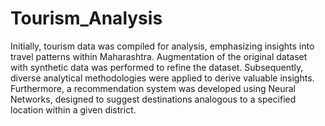 # Tourism_Analysis
Initially, tourism data was compiled for analysis, emphasizing insights into travel patterns within Maharashtra. Augmentation of the original dataset with synthetic data was performed to refine the dataset. Subsequently, diverse analytical methodologies were applied to derive valuable insights. Furthermore, a recommendation system was developed using Neural Networks, designed to suggest destinations analogous to a specified location within a given district.
